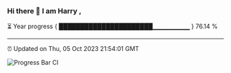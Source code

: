### Hi there 👋 I am Harry , 

⏳ Year progress { ██████████████████████▁▁▁▁▁▁▁▁ } 76.14 %

---

⏰ Updated on Thu, 05 Oct 2023 21:54:01 GMT

![Progress Bar CI](https://github.com/duykhang68/duykhang68/workflows/Progress%20Bar%20CI/badge.svg)
